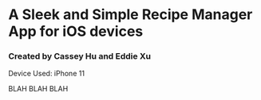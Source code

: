 # A Sleek and Simple Recipe Manager App for iOS devices
### Created by Cassey Hu and Eddie Xu

Device Used: iPhone 11

BLAH BLAH BLAH

